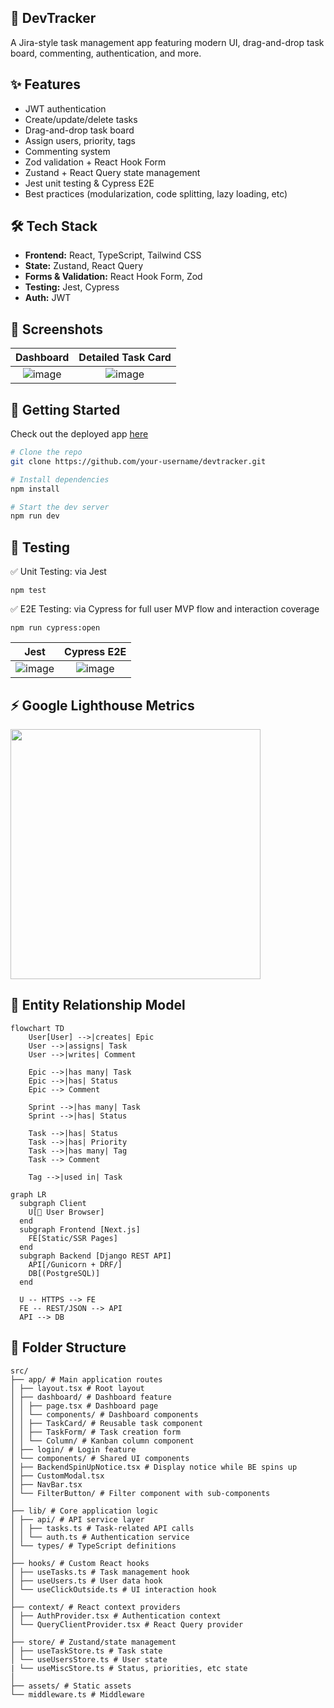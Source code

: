 ## 🧠 DevTracker

A Jira-style task management app featuring modern UI, drag-and-drop task board, commenting, authentication, and more.

## ✨ Features

- JWT authentication
- Create/update/delete tasks
- Drag-and-drop task board
- Assign users, priority, tags
- Commenting system
- Zod validation + React Hook Form
- Zustand + React Query state management
- Jest unit testing & Cypress E2E
- Best practices (modularization, code splitting, lazy loading, etc)

## 🛠️ Tech Stack

- **Frontend:** React, TypeScript, Tailwind CSS
- **State:** Zustand, React Query
- **Forms & Validation:** React Hook Form, Zod
- **Testing:** Jest, Cypress
- **Auth:** JWT

## 📸 Screenshots

| Dashboard                |  Detailed Task Card |
:-------------------------:|:-------------------------:
![image](https://github.com/user-attachments/assets/e69df2fc-c8e3-4aad-92ac-228d1f79f010) | ![image](https://github.com/user-attachments/assets/c18132cd-e6d3-4107-afe6-4a647ba5850d)

## 🚀 Getting Started

Check out the deployed app [here](https://devtrackerapp.netlify.app/dashboard)

```bash
# Clone the repo
git clone https://github.com/your-username/devtracker.git

# Install dependencies
npm install

# Start the dev server
npm run dev

```

## 📝 Testing

✅ Unit Testing: via Jest
```
npm test
```

✅ E2E Testing: via Cypress for full user MVP flow and interaction coverage
```
npm run cypress:open
```

| Jest                |  Cypress E2E |
:-------------------------:|:-------------------------:
![image](https://github.com/user-attachments/assets/4805e723-2fc5-4b7a-99cf-15d1093f0cd2) | ![image](https://github.com/user-attachments/assets/b17f8c0c-e500-4a29-94b6-a868e1a76ec4)

## ⚡ Google Lighthouse Metrics
<img src="https://github.com/user-attachments/assets/62ed053e-3223-4a8f-bd6c-2a509f733db5" width="400" />

## 📰 Entity Relationship Model
```mermaid
flowchart TD
    User[User] -->|creates| Epic
    User -->|assigns| Task
    User -->|writes| Comment

    Epic -->|has many| Task
    Epic -->|has| Status
    Epic --> Comment

    Sprint -->|has many| Task
    Sprint -->|has| Status

    Task -->|has| Status
    Task -->|has| Priority
    Task -->|has many| Tag
    Task --> Comment

    Tag -->|used in| Task
```

```mermaid
graph LR
  subgraph Client
    U[👤 User Browser]
  end
  subgraph Frontend [Next.js]
    FE[Static/SSR Pages]
  end
  subgraph Backend [Django REST API]
    API[/Gunicorn + DRF/]
    DB[(PostgreSQL)]
  end

  U -- HTTPS --> FE
  FE -- REST/JSON --> API
  API --> DB
```

## 📂 Folder Structure
```
src/
├── app/ # Main application routes
│ ├── layout.tsx # Root layout
│ ├── dashboard/ # Dashboard feature
│ │ ├── page.tsx # Dashboard page
│ │ └── components/ # Dashboard components
│ │ ├── TaskCard/ # Reusable task component
│ │ ├── TaskForm/ # Task creation form
│ │ └── Column/ # Kanban column component
│ ├── login/ # Login feature
│ └── components/ # Shared UI components
│ ├── BackendSpinUpNotice.tsx # Display notice while BE spins up
│ ├── CustomModal.tsx
│ ├── NavBar.tsx
│ └── FilterButton/ # Filter component with sub-components
│
├── lib/ # Core application logic
│ ├── api/ # API service layer
│ │ ├── tasks.ts # Task-related API calls
│ │ └── auth.ts # Authentication service
│ └── types/ # TypeScript definitions
│
├── hooks/ # Custom React hooks
│ ├── useTasks.ts # Task management hook
│ ├── useUsers.ts # User data hook
│ └── useClickOutside.ts # UI interaction hook
│
├── context/ # React context providers
│ ├── AuthProvider.tsx # Authentication context
│ └── QueryClientProvider.tsx # React Query provider
│
├── store/ # Zustand/state management
│ ├── useTaskStore.ts # Task state
│ └── useUsersStore.ts # User state
| └── useMiscStore.ts # Status, priorities, etc state
│
├── assets/ # Static assets
└── middleware.ts # Middleware
```
